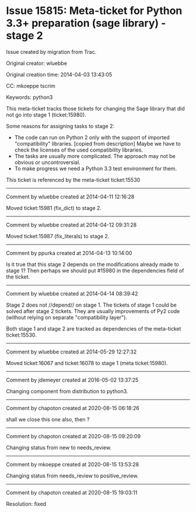 # Issue 15815: Meta-ticket for Python 3.3+ preparation (sage library) - stage 2

Issue created by migration from Trac.

Original creator: wluebbe

Original creation time: 2014-04-03 13:43:05

CC:  mkoeppe tscrim

Keywords: python3

This meta-ticket tracks those tickets for changing the Sage library that did not go into stage 1 (ticket:15980).

Some reasons for assigning tasks to stage 2:
* The code can run on Python 2 only with the support of imported "compatibility" libraries. [copied from description] 
  Maybe we have to check the licenses of the used compatibility libraries.
* The tasks are usually more complicated. The approach may not be obvious or uncontroversial.
* To make progress we need a Python 3.3 test environment for them.

This ticket is referenced by the meta-ticket ticket:15530



---

Comment by wluebbe created at 2014-04-11 12:16:28

Moved ticket:15981 (fix_dict) to stage 2.


---

Comment by wluebbe created at 2014-04-12 09:31:28

Moved ticket:15987 (fix_literals) to stage 2.


---

Comment by ppurka created at 2014-04-13 10:14:00

Is it true that this stage 2 depends on the modifications already made to stage 1? Then perhaps we should put #15980 in the dependencies field of the ticket.


---

Comment by wluebbe created at 2014-04-14 08:39:42

Stage 2 does not //depend// on stage 1. The tickets of stage 1 could be solved after stage 2 tickets. They are usually improvements of Py2 code (without relying on separate "compatibility layer").

Both stage 1 and stage 2 are tracked as dependencies of the meta-ticket ticket:15530.


---

Comment by wluebbe created at 2014-05-29 12:27:32

Moved ticket:16067 and ticket:16078 to stage 1 (meta ticket:15980).


---

Comment by jdemeyer created at 2016-05-02 13:37:25

Changing component from distribution to python3.


---

Comment by chapoton created at 2020-08-15 06:18:26

shall we close this one also, then ?


---

Comment by chapoton created at 2020-08-15 09:20:09

Changing status from new to needs_review.


---

Comment by mkoeppe created at 2020-08-15 13:53:28

Changing status from needs_review to positive_review.


---

Comment by chapoton created at 2020-08-15 19:03:11

Resolution: fixed

